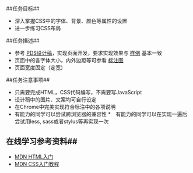 ##任务目标##
* 深入掌握CSS中的字体、背景、颜色等属性的设置
* 进一步练习CSS布局

##任务描述##
* 参考 [PDS设计稿](http://7xrp04.com1.z0.glb.clouddn.com/task_1_6_1.psd)，实现页面开发，要求实现效果与 [样例](http://7xrp04.com1.z0.glb.clouddn.com/task_1_6_2.jpg) 基本一致
* 页面中的各字体大小，内外边距等可参看 [标注图](http://7xrp04.com1.z0.glb.clouddn.com/task_1_6_3.jpg)
* 页面宽度固定（定宽）

##任务注意事项##
* 只需要完成HTML，CSS代码编写，不需要写JavaScript
* 设计稿中的图片、文案均可自行设定
* 在Chrome中完美实现符合标注中的各项说明
* 有能力的同学可以尝试跨浏览器的兼容性
*　有能力的同学可以在实现一遍后尝试用less, sass或者stylus等再实现一次

## 在线学习参考资料##

* [MDN HTML入门](https://developer.mozilla.org/zh-CN/docs/Web/Guide/HTML/Introduction)
* [MDN CSS入门教程](https://developer.mozilla.org/zh-CN/docs/Web/Guide/CSS/Getting_started)